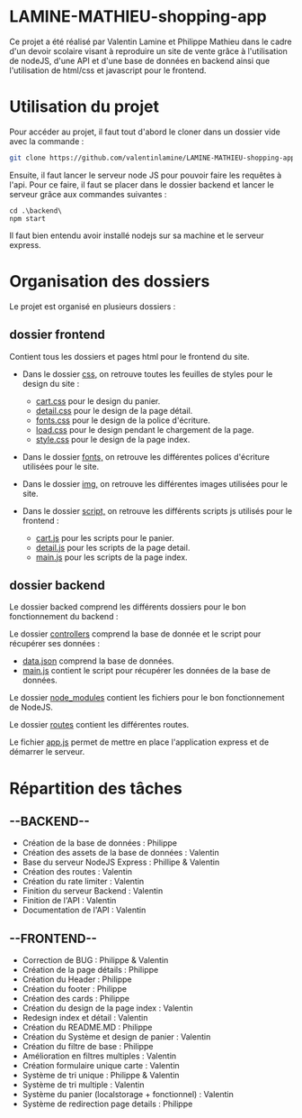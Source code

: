 # LAMINE-MATHIEU-shopping-app

Ce projet a été réalisé par Valentin Lamine et Philippe Mathieu dans le cadre d'un devoir scolaire visant à reproduire un
site de vente grâce à l'utilisation de nodeJS, d'une API et d'une base de données en backend ainsi que l'utilisation de html/css
et javascript pour le frontend.

# Utilisation du projet

Pour accéder au projet, il faut tout d'abord le cloner dans un dossier vide avec la commande :

```bash
git clone https://github.com/valentinlamine/LAMINE-MATHIEU-shopping-app.git
```

Ensuite, il faut lancer le serveur node JS pour pouvoir faire les requêtes à l'api. Pour ce faire, il faut se placer dans le dossier backend et lancer le serveur grâce aux commandes suivantes :

```
cd .\backend\
npm start
```

Il faut bien entendu avoir installé nodejs sur sa machine et le serveur express.

# Organisation des dossiers

Le projet est organisé en plusieurs dossiers :

## dossier frontend

Contient tous les dossiers et pages html pour le frontend du site.

* Dans le dossier [css,](frontend/css) on retrouve toutes les feuilles de styles pour le design du site :

  * [cart.css](frontend/css/cart.css) pour le design du panier.
  * [detail.css](frontend/css/detail.css) pour le design de la page détail.
  * [fonts.css](frontend/css/fonts.css) pour le design de la police d'écriture.
  * [load.css](frontend/css/load.css) pour le design pendant le chargement de la page.
  * [style.css](frontend/css/style.css) pour le design de la page index.
* Dans le dossier [fonts,](frontend/fonts) on retrouve les différentes polices d'écriture utilisées pour le site.
* Dans le dossier [img,](frontend/img) on retrouve les différentes images utilisées pour le site.
* Dans le dossier [script,](frontend/script) on retrouve les différents scripts js utilisés pour le frontend :

  * [cart.js](frontend/script/cart.js) pour les scripts pour le panier.
  * [detail.js](frontend/script/detail.js) pour les scripts de la page detail.
  * [main.js](frontend/script/main.js) pour les scripts de la page index.

## dossier backend

Le dossier backed comprend les différents dossiers pour le bon fonctionnement du backend :

Le dossier [controllers](backend/controllers) comprend la base de donnée et le script pour récupérer ses données :

* [data.json](backend/controllers/data.json) comprend la base de données.
* [main.js](backend/controllers/main.js) contient le script pour récupérer les données de la base de données.

Le dossier [node_modules](backend/node_modules) contient les fichiers pour le bon fonctionnement de NodeJS.

Le dossier [routes](backend/routes) contient les différentes routes.

Le fichier [app.js](backend/app.js) permet de mettre en place l'application express et de démarrer le serveur.

# Répartition des tâches

## --BACKEND--

- Création de la base de données : Philippe
- Création des assets de la base de données : Valentin
- Base du serveur NodeJS Express : Phillipe & Valentin
- Création des routes : Valentin
- Création du rate limiter : Valentin
- Finition du serveur Backend : Valentin
- Finition de l'API : Valentin
- Documentation de l'API : Valentin

## --FRONTEND--

- Correction de BUG : Philippe & Valentin
- Création de la page détails : Philippe
- Création du Header : Philippe
- Création du footer : Philippe
- Création des cards : Philippe
- Création du design de la page index : Valentin
- Redesign index et détail : Valentin
- Création du README.MD : Philippe
- Création du Système et design de panier : Valentin
- Création du filtre de base : Philippe
- Amélioration en filtres multiples : Valentin
- Création formulaire unique carte : Valentin
- Système de tri unique : Philippe & Valentin
- Système de tri multiple : Valentin
- Système du panier (localstorage + fonctionnel) : Valentin
- Système de redirection page details : Philippe
